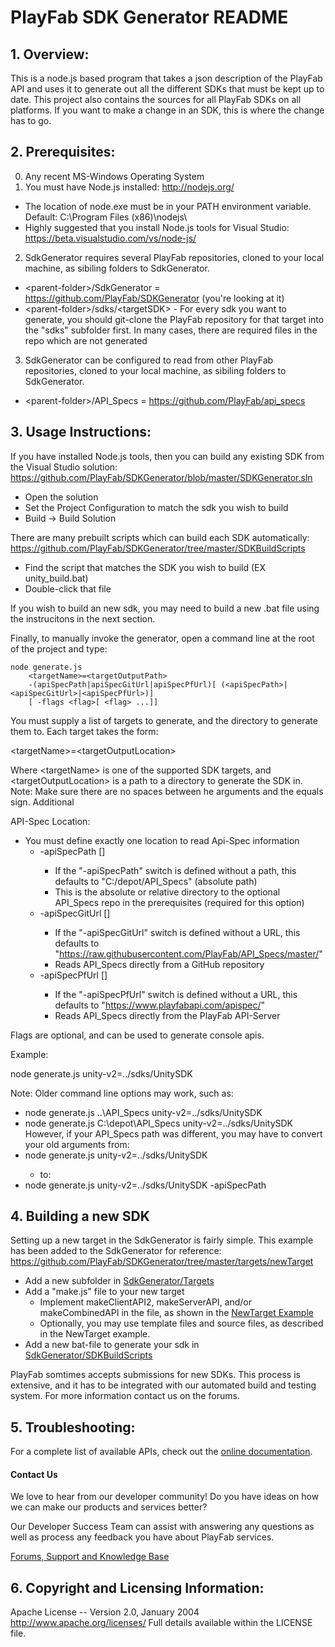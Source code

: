 # PlayFab SDK Generator README


## 1. Overview:

This is a node.js based program that takes a json description of the PlayFab API and uses it to generate out all the different SDKs that must be kept up to date. This project also contains the sources for all PlayFab SDKs on all platforms. If you want to make a change in an SDK, this is where the change has to go.


## 2. Prerequisites:

0. Any recent MS-Windows Operating System
1. You must have Node.js installed: http://nodejs.org/
  * The location of node.exe must be in your PATH environment variable.  Default: C:\Program Files (x86)\nodejs\
  * Highly suggested that you install Node.js tools for Visual Studio: https://beta.visualstudio.com/vs/node-js/
2. SdkGenerator requires several PlayFab repositories, cloned to your local machine, as sibiling folders to SdkGenerator.
  * &lt;parent-folder&gt;/SdkGenerator = https://github.com/PlayFab/SDKGenerator (you're looking at it)
  * &lt;parent-folder&gt;/sdks/&lt;targetSDK&gt; - For every sdk you want to generate, you should git-clone the PlayFab repository for that target into the "sdks" subfolder first.  In many cases, there are required files in the repo which are not generated
3. SdkGenerator can be configured to read from other PlayFab repositories, cloned to your local machine, as sibiling folders to SdkGenerator.
  * &lt;parent-folder&gt;/API_Specs = https://github.com/PlayFab/api_specs
 

## 3. Usage Instructions:

If you have installed Node.js tools, then you can build any existing SDK from the Visual Studio solution: https://github.com/PlayFab/SDKGenerator/blob/master/SDKGenerator.sln
* Open the solution
* Set the Project Configuration to match the sdk you wish to build
* Build -&gt; Build Solution

There are many prebuilt scripts which can build each SDK automatically: https://github.com/PlayFab/SDKGenerator/tree/master/SDKBuildScripts
* Find the script that matches the SDK you wish to build (EX unity_build.bat)
* Double-click that file

If you wish to build an new sdk, you may need to build a new .bat file using the instrucitons in the next section.

Finally, to manually invoke the generator, open a command line at the root of the project and type:
```
node generate.js
    <targetName>=<targetOutputPath>
    -(apiSpecPath|apiSpecGitUrl|apiSpecPfUrl)[ (<apiSpecPath>|<apiSpecGitUrl>|<apiSpecPfUrl>)]
    [ -flags <flag>[ <flag> ...]]
```

You must supply a list of targets to generate, and the directory to generate them to. Each target takes the form:

&lt;targetName&gt;=&lt;targetOutputLocation&gt;

Where &lt;targetName&gt; is one of the supported SDK targets, and &lt;targetOutputLocation&gt; is a path to a directory to generate the SDK in. Note: Make sure there are no spaces between he arguments and the equals sign. Additional

API-Spec Location:
* You must define exactly one location to read Api-Spec information
  * -apiSpecPath [<apiSpecPath>]
    * If the "-apiSpecPath" switch is defined without a path, this defaults to "C:/depot/API_Specs" (absolute path)
    * This is the absolute or relative directory to the optional API_Specs repo in the prerequisites (required for this option)
  * -apiSpecGitUrl [<apiSpecGitUrl>]
    * If the "-apiSpecGitUrl" switch is defined without a URL, this defaults to "https://raw.githubusercontent.com/PlayFab/API_Specs/master/"
    * Reads API_Specs directly from a GitHub repository
  * -apiSpecPfUrl [<apiSpecPfUrl>]
    * If the "-apiSpecPfUrl" switch is defined without a URL, this defaults to "https://www.playfabapi.com/apispec/"
    * Reads API_Specs directly from the PlayFab API-Server

Flags are optional, and can be used to generate console apis.

Example:

node generate.js unity-v2=../sdks/UnitySDK

Note: Older command line options may work, such as:
* node generate.js ..\API_Specs unity-v2=../sdks/UnitySDK
* node generate.js C:\depot\API_Specs unity-v2=../sdks/UnitySDK
However, if your API_Specs path was different, you may have to convert your old arguments from:
* node generate.js <oldPath> unity-v2=../sdks/UnitySDK
  * to:
* node generate.js unity-v2=../sdks/UnitySDK -apiSpecPath <oldPath> 


## 4. Building a new SDK

Setting up a new target in the SdkGenerator is fairly simple.  This example has been added to the SdkGenerator for reference: https://github.com/PlayFab/SDKGenerator/tree/master/targets/newTarget
* Add a new subfolder in [SdkGenerator/Targets](https://github.com/PlayFab/SDKGenerator/tree/master/targets)
* Add a "make.js" file to your new target
  * Implement makeClientAPI2, makeServerAPI, and/or makeCombinedAPI in the file, as shown in the [NewTarget Example](https://github.com/PlayFab/SDKGenerator/blob/master/targets/newTarget/make.js)
  * Optionally, you may use template files and source files, as described in the NewTarget example.
* Add a new bat-file to generate your sdk in [SdkGenerator/SDKBuildScripts](https://github.com/PlayFab/SDKGenerator/tree/master/SDKBuildScripts)

PlayFab somtimes accepts submissions for new SDKs.  This process is extensive, and it has to be integrated with our automated build and testing system.  For more information contact us on the forums.


## 5. Troubleshooting:

For a complete list of available APIs, check out the [online documentation](http://api.playfab.com/Documentation/).

#### Contact Us
We love to hear from our developer community! 
Do you have ideas on how we can make our products and services better? 

Our Developer Success Team can assist with answering any questions as well as process any feedback you have about PlayFab services.

[Forums, Support and Knowledge Base](https://community.playfab.com/hc/en-us)


## 6. Copyright and Licensing Information:

  Apache License -- 
  Version 2.0, January 2004
  http://www.apache.org/licenses/
  Full details available within the LICENSE file.
